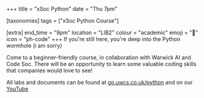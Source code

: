 +++
title = "xSoc Python"
date = "Thu 7pm"

[taxonomies]
tags = ["xSoc Python Course"]

[extra]
end_time = "9pm"
location = "LIB2"
colour = "academic"
emoji = "🐍"
icon = "ph-code"
+++
If you're still here, you're deep into the Python wormhole (i am sorry)

Come to a beginner-friendly course, in collaboration with Warwick AI and Code Soc. There will be an opportunity to learn some valuable coding skills that companies would love to see!

All labs and documents can be found at [go.uwcs.co.uk/python](https://go.uwcs.co.uk/python) and on our [YouTube](https://www.youtube.com/watch?v=hGJT7yCaqAQ&list=PLM7py5yAB4FwniKHqApP_0YmFeEvSQnWf)
